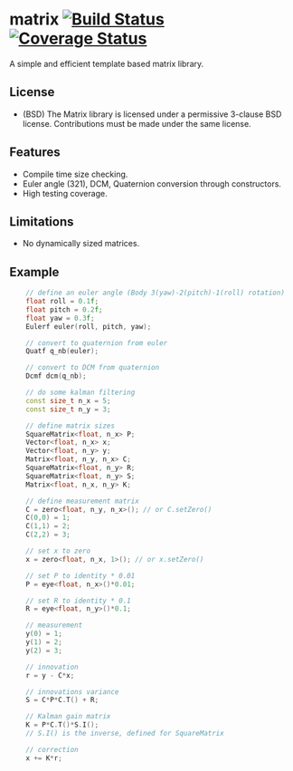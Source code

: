 # matrix [![Build Status](https://travis-ci.org/PX4/Matrix.svg?branch=master)](https://travis-ci.org/PX4/Matrix) [![Coverage Status](https://coveralls.io/repos/PX4/Matrix/badge.svg?branch=master&service=github)](https://coveralls.io/github/PX4/Matrix?branch=master)

A simple and efficient template based matrix library.

## License
* (BSD) The Matrix library is licensed under a permissive 3-clause BSD license. Contributions must be made under the same license.

## Features
* Compile time size checking.
* Euler angle (321), DCM, Quaternion conversion through constructors.
* High testing coverage. 

## Limitations
* No dynamically sized matrices.

## Example

```c++
	// define an euler angle (Body 3(yaw)-2(pitch)-1(roll) rotation)
	float roll = 0.1f;
	float pitch = 0.2f;
	float yaw = 0.3f;
	Eulerf euler(roll, pitch, yaw);

	// convert to quaternion from euler
	Quatf q_nb(euler);

	// convert to DCM from quaternion
	Dcmf dcm(q_nb);

	// do some kalman filtering
	const size_t n_x = 5;
	const size_t n_y = 3;

	// define matrix sizes
	SquareMatrix<float, n_x> P;
	Vector<float, n_x> x;
	Vector<float, n_y> y;
	Matrix<float, n_y, n_x> C;
	SquareMatrix<float, n_y> R;
	SquareMatrix<float, n_y> S;
	Matrix<float, n_x, n_y> K;

	// define measurement matrix
	C = zero<float, n_y, n_x>(); // or C.setZero()
	C(0,0) = 1;
	C(1,1) = 2;
	C(2,2) = 3;

	// set x to zero
	x = zero<float, n_x, 1>(); // or x.setZero()

	// set P to identity * 0.01
	P = eye<float, n_x>()*0.01;

	// set R to identity * 0.1
	R = eye<float, n_y>()*0.1;

	// measurement
	y(0) = 1;
	y(1) = 2;
	y(2) = 3;

	// innovation
	r = y - C*x;

	// innovations variance
	S = C*P*C.T() + R;

	// Kalman gain matrix
	K = P*C.T()*S.I();
	// S.I() is the inverse, defined for SquareMatrix

	// correction
	x += K*r;
```
